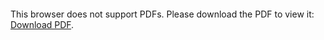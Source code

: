 <object data="christ-in-song/CIS1908pdfs/258.pdf" type="application/pdf" width="100%" height="1024px">
    <embed src="christ-in-song/CIS1908pdfs/258.pdf">
        <p>This browser does not support PDFs. Please download the PDF to view it: <a href="christ-in-song/CIS1908pdfs/258.pdf">Download PDF</a>.</p>
    </embed>
</object>
